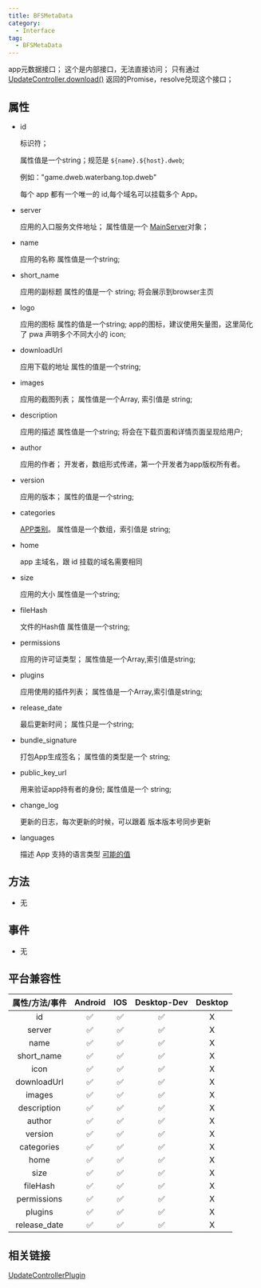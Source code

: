 ```yaml
---
title: BFSMetaData
category:
  - Interface
tag:
  - BFSMetaData
---
```


app元数据接口；
这个是内部接口，无法直接访问；
只有通过 [UpdateController.download()](../../plugin/update-controller/download.md) 返回的Promise，resolve兑现这个接口；

 
## 属性
  

  - id 

    标识符；
    
    属性值是一个string；规范是 `${name}.${host}.dweb`;
    
    例如："game.dweb.waterbang.top.dweb"
    
    每个 app 都有一个唯一的 id,每个域名可以挂载多个 App。

  - server 

    应用的入口服务文件地址；
    属性值是一个 [MainServer](../main-server/index.md)对象；

  - name 

    应用的名称
    属性值是一个string;


  - short_name 

    应用的副标题
    属性的值是一个 string;
    将会展示到browser主页

  - logo 

    应用的图标
    属性的值是一个string;
    app的图标，建议使用矢量图，这里简化了 pwa 声明多个不同大小的 icon;


  - downloadUrl

    应用下载的地址
    属性的值是一个string;


  - images 

    应用的截图列表；
    属性值是一个Array, 索引值是 string;

  - description 

    应用的描述
    属性值是一个string;
    将会在下载页面和详情页面呈现给用户;

  - author 

    应用的作者；
    开发者，数组形式传递，第一个开发者为app版权所有者。

  - version 

    应用的版本；
    属性的值是一个string;

  - categories

    [APP类别](https://github.com/w3c/manifest/wiki/Categories)。
    属性值是一个数组，索引值是 string;

  - home 

    app 主域名，跟 id 挂载的域名需要相同

  - size

    应用的大小
    属性值是一个string;

  - fileHash

    文件的Hash值
    属性值是一个string;

  - permissions

    应用的许可证类型；
    属性值是一个Array,索引值是string;

  - plugins

    应用使用的插件列表；
    属性值是一个Array,索引值是string;

  - release_date

    最后更新时间；
    属性只是一个string;

  - bundle_signature

    打包App生成签名；
    属性值的类型是一个 string;

  - public_key_url

    用来验证app持有者的身份;
    属性值是一个 string;

  - change_log 

    更新的日志，每次更新的时候，可以跟着 版本版本号同步更新

  - languages

    描述 App 支持的语言类型
    [可能的值](https://www.alchemysoftware.com/livedocs/ezscript/Topics/Catalyst/Language.htm) 



## 方法

  - 无

## 事件

  - 无

## 平台兼容性

| 属性/方法/事件 | Android | IOS | Desktop-Dev | Desktop |
|:------------:|:-------:|:---:|:-----------:|:-------:|
| id           | ✅      | ✅  | ✅          | X      |
| server       | ✅      | ✅  | ✅          | X      |
| name         | ✅      | ✅  | ✅          | X      |
| short_name   | ✅      | ✅  | ✅          | X      |
| icon         | ✅      | ✅  | ✅          | X      |
| downloadUrl  | ✅      | ✅  | ✅          | X      |
| images       | ✅      | ✅  | ✅          | X      |
| description  | ✅      | ✅  | ✅          | X      |
| author       | ✅      | ✅  | ✅          | X      |
| version      | ✅      | ✅  | ✅          | X      |
| categories   | ✅      | ✅  | ✅          | X      |
| home         | ✅      | ✅  | ✅          | X      |
| size         | ✅      | ✅  | ✅          | X      |
| fileHash     | ✅      | ✅  | ✅          | X      |
| permissions  | ✅      | ✅  | ✅          | X      |
| plugins      | ✅      | ✅  | ✅          | X      |
| release_date | ✅      | ✅  | ✅          | X      |

## 相关链接

[UpdateControllerPlugin](../../plugin/update-controller/index.md)

